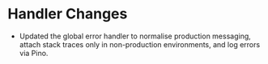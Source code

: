 # Handler Changes

- Updated the global error handler to normalise production messaging, attach stack traces only in non-production environments, and log errors via Pino.
